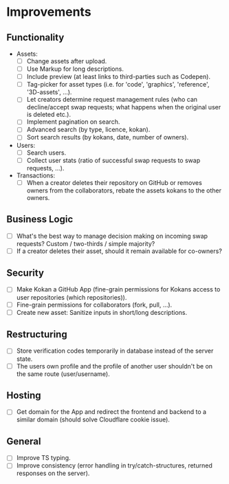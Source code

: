 # Improvements

## Functionality

- Assets:
  - [ ] Change assets after upload.
  - [ ] Use Markup for long descriptions.
  - [ ] Include preview (at least links to third-parties such as Codepen).
  - [ ] Tag-picker for asset types (i.e. for 'code', 'graphics', 'reference', '3D-assets', ...).
  - [ ] Let creators determine request management rules (who can decline/accept swap requests; what happens when the original user is deleted etc.).
  - [ ] Implement pagination on search.
  - [ ] Advanced search (by type, licence, kokan).
  - [ ] Sort search results (by kokans, date, number of owners).
- Users:
  - [ ] Search users.
  - [ ] Collect user stats (ratio of successful swap requests to swap requests, ...).
- Transactions:
  - [ ] When a creator deletes their repository on GitHub or removes owners from the collaborators, rebate the assets kokans to the other owners.

## Business Logic
  - [ ] What's the best way to manage decision making on incoming swap requests? Custom / two-thirds / simple majority?
  - [ ] If a creator deletes their asset, should it remain available for co-owners?

## Security

- [ ] Make Kokan a GitHub App (fine-grain permissions for Kokans access to user repositories (which repositories)).
- [ ] Fine-grain permissions for collaborators (fork, pull, ...).
- [ ] Create new asset: Sanitize inputs in short/long descriptions.

## Restructuring

- [ ] Store verification codes temporarily in database instead of the server state.
- [ ] The users own profile and the profile of another user shouldn't be on the same route (user/username).

## Hosting

- [ ] Get domain for the App and redirect the frontend and backend to a similar domain (should solve Cloudflare cookie issue).

## General

- [ ] Improve TS typing.
- [ ] Improve consistency (error handling in try/catch-structures, returned responses on the server).
